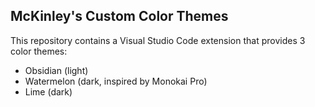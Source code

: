 
## McKinley's Custom Color Themes

This repository contains a Visual Studio Code extension that provides 3 color themes:
- Obsidian (light)
- Watermelon (dark, inspired by Monokai Pro)
- Lime (dark)
